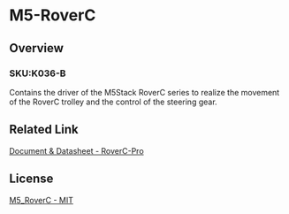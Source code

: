 # M5-RoverC

## Overview

### SKU:K036-B

Contains the driver of the M5Stack RoverC series to realize the movement of the RoverC trolley and the control of the steering gear.

## Related Link

[Document & Datasheet - RoverC-Pro](https://docs.m5stack.com/en/hat/hat_roverc_pro)

## License

[M5_RoverC - MIT](LICENSE)

